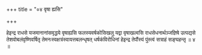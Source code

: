 +++
title = "०४ वृषा ह्यसि"

+++

हेइन्द्र राधसे यजमानानांसमृद्धये वृषाह्यसि फलस्यवर्षकोसिखलु यद्वा वृषाखल्वसि राधसेधनार्थञ्जज्ञिषे उत्पद्यसे तेशवोबलंवृष्णिवर्षितृ तेमनःस्वक्षत्रंस्वायत्तबलन्धृषत् धर्षकंविरोधिनां हेइन्द्र तेपौंस्यं पुंस्त्वं सत्राहं सङ्घहन्तृ ॥ ४ ॥